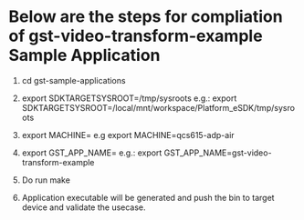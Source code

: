 # Below are the steps for compliation of gst-video-transform-example Sample Application

1. cd gst-sample-applications
2. export SDKTARGETSYSROOT=<path to installation directory of platfom SDK>/tmp/sysroots
   e.g.: export SDKTARGETSYSROOT=/local/mnt/workspace/Platform_eSDK/tmp/sysroots

3. export MACHINE=<machine>
   e.g export MACHINE=qcs615-adp-air

4. export GST_APP_NAME=<appname> 
   e.g.: export GST_APP_NAME=gst-video-transform-example
5. Do run make
6. Application executable will be generated and push the bin to target device and validate the usecase.
